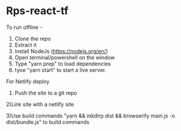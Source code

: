 # Rps-react-tf

To run offline -
1) Clone the repo
2) Extract it
3) Install NodeJs (https://nodejs.org/en/)
4) Open terminal/powershell on the window
5) Type "yarn prep" to load dependencies
6) tyoe "yarn start" to start a live server.


For Netlify deploy
1) Push the site to a git repo

2)Link site with a netlify site

3)Use build commands "yarn && mkdirp dist && browserify main.js -o dist/bundle.js" to build commands

